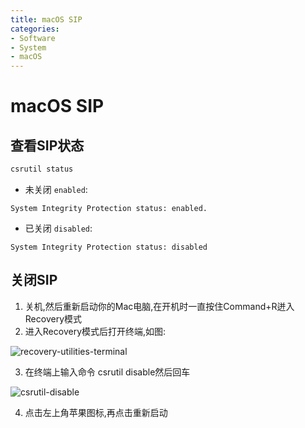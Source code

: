 ```yaml
---
title: macOS SIP
categories:
- Software
- System
- macOS
---
```

# macOS SIP

## 查看SIP状态

```bash
csrutil status
```

- 未关闭 `enabled`:

```
System Integrity Protection status: enabled.
```

- 已关闭 `disabled`:

```
System Integrity Protection status: disabled
```

## 关闭SIP

1. 关机,然后重新启动你的Mac电脑,在开机时一直按住Command+R迸入Recovery模式
2. 进入Recovery模式后打开终端,如图:

![recovery-utilities-terminal](https://cdn.jsdelivr.net/gh/LuShan123888/Files@master/Pictures/2021-02-13-recovery-utilities-terminal.jpg)

3. 在终端上输入命令 csrutil disable然后回车

![csrutil-disable](https://cdn.jsdelivr.net/gh/LuShan123888/Files@master/Pictures/2021-02-13-csrutil-disable.jpg)

4. 点击左上角苹果图标,再点击重新启动